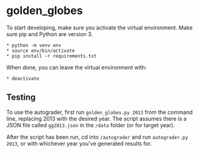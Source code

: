 # golden_globes

To start developing, make sure you activate the virtual environment. Make sure pip and Python are version 3.
	
	* python -m venv env 
	* source env/bin/activate
	* pip install -r requirements.txt

When done, you can leave the virtual environment with:
	
	* deactivate



## Testing

To use the autograder, first run `golden_globes.py 2013` from the command line, replacing 2013 with the desired year. The script assumes there is a JSON file called `gg2013.json` in the `/data` folder (or for target year).

After the script has been run, cd into `/autograder` and run `autograder.py 2013`, or with whichever year you've generated results for. 